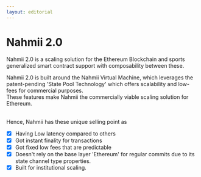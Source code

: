 ```yaml
---
layout: editorial
---
```


# Nahmii 2.0

Nahmii 2.0 is a scaling solution for the Ethereum Blockchain and sports generalized smart contract support with composability between these.

Nahmii 2.0 is built around the Nahmii Virtual Machine, which leverages the patent-pending 'State Pool Technology' which offers scalability and low-fees for commercial purposes.\
These features make Nahmii the commercially viable scaling solution for Ethereum.

\
Hence, Nahmii has these unique selling point as

* [x] Having Low latency compared to others
* [x] Got instant finality for transactions
* [x] Got fixed low fees that are predictable
* [x] Doesn't rely on the base layer 'Ethereum' for regular commits due to its state channel type properties.
* [x] Built for institutional scaling.
